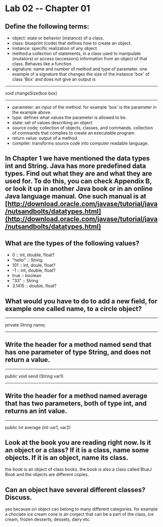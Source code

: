 # Lab 02 -- Chapter 01

## Define the following terms:
* object: state or behavior (instance) of a class.
* class: blueprint (code) that defines how to create an object.
* instance: specific realization of any object.
* method:a collection of statements, in a class used to manipulate (mutators) or access (accessors) information from an object of that class. Behaves like a function
* signature: name and number of method and type of parameter. one example of a signature that changes the size of the instance 'box' of class 'Box' and does not give an output is
***
void changeSize(box box)
***
* parameter: an input of the method. for example 'box' is the parameter in the example above.
* type: defines what values the parameter is allowed to be.
* state: set of values describing an object
* source code; collection of objects, classes, and commands. collection of commands that complies to create an executable program.
* return value: output of a method
* compiler: transforms source code into computer readable language.  

## In Chapter 1 we have mentioned the data types int and String. Java has more predefined data types. Find out what they are and what they are used for. To do this, you can check Appendix B, or look it up in another Java book or in an online Java language manual. One such manual is at [http://download.oracle.com/javase/tutorial/java/nutsandbolts/datatypes.html](http://download.oracle.com/javase/tutorial/java/nutsandbolts/datatypes.html)

## What are the types of the following values?

* 0 :: int, double, float?
* "hello" :: String
* 101 :: int, doule, float?
* -1 :: int, double, float?
* true :: boolean
* "33" :: String
* 3.1415 :: double, float?

## What would you have to do to add a new field, for example one called name, to a circle object?
***
private String name;
***
## Write the header for a method named send that has one parameter of type String, and does not return a value.
***
public void send (String var1)
***

## Write the header for a method named average that has two parameters, both of type int, and returns an int value.
***
public int average (int var1, var2)
## Look at the book you are reading right now. Is it an object or a class? If it is a class, name some objects. If it is an object, name its class.
the book is an object of class books. the book is also a class called BlueJ Book and the objects are different copies.
## Can an object have several different classes? Discuss.
yes because on object can  belong to many different categories. for example a choclate ice cream cone is an conject that can be a part of the class, ice cream, frozen desserts, dessets, dairy etc.
